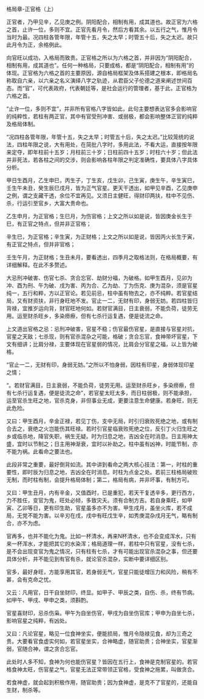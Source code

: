 格局章-正官格（上）

正官者，乃甲见辛，乙见庚之例。阴阳配合，相制有用，成其道也。故正官为六格之首，止许一位，多则不宜。正官先看月令，然后方看其余。以五行之气，惟月令当时为最。况四柱各管年限，年管十五，失之太早；时管五十后，失之太迟。故只此月令为正，余格例此。

向官旺以成功，入格局而致贵。正官格之所以为六格之首，并非因为“阴阳配合，相制有用，成其道也”。任何一种格局，只要成格，都是“阴阳配合，相制有用”的体现。正官格为六格之首的主要原因，源自格局框架及体系搭建之根本，即格局名称取自六亲，以六亲之名义演绎八字之轨迹，从君臣父子伦德之道来阐述世间百态。而“官”，可代表政府，代表朝廷等，是社会运行的管理者，基于此，正官格为六格之首。

“止许一位，多则不宜”，并非所有官格八字皆如此，此句主要想表达官多会影响官的纯粹性，若柱有两正官，其中有官受刑冲害、或弱极，都会影响整体正官的纯粹及格局体制。

“况四柱各管年限，年管十五，失之太早；时管五十后，失之太迟。”比较笼统的说法，四柱年限之说，大有用处，在简批八字时，多用此法，不看大运，直接按年限来定夺，即年柱前十五岁；月柱前三十岁；日柱前四十五岁；时柱六十岁；但此法并非死法，若各柱之间的交涉，则会影响各柱年限之判定准确性，要具体八字具体分析。

甲日生酉月，乙生申巳，丙生子，丁生亥，戊生卯，己生寅，庚生午，辛生寅巳，壬生午未丑，癸生辰巳戌月，皆为正气官星。更天干透出，如甲见辛酉，乙见庚申之例，谓之支藏干透，余位不宜再见。又须日主健旺，得财印两扶，柱中不见伤、杀，行运引至官乡，大富大贵命也。

乙生申月，为正官格；生巳月，为伤官格；上文之所以如是说，皆因庚金长生于巳，有正官之特点，但并非正官格；

辛生巳，为正官格；辛生寅，为正财格；上文之所以如是说，皆因丙火长生于寅，有正官之特点，但并非官格；

壬生午月，为正财格；生丑未月，要看透出，四季月之取格法则，在格局概要，有详细解释。在此不多赘述。

大忌刑冲破害、伤官七杀、贪合忘官、劫财分福，为破格。如甲生酉月，见卯为冲、酉为刑、午为破、戌为害、丙为合、乙为劫、丁为伤克、庚为混杂，须是官星纯一，五行和粹，方以正官论。若见前忌，柱中虽有物去之，亦不纯粹。若官星结局，又有财资扶，非行身旺地不发。官止一二，无财有印，身弱无妨。若四柱皆归背禄，宜推岁运向背，财官旺地何如。若财官满目，日主衰弱，不能负荷，徒劳无用。运至财杀旺乡，多染痨瘵，但有七杀行运复遇，便是徒流之命。

上文道出官格之忌：忌刑冲破害，官星不稳；伤官最伤官星，是直接与官星对抗，官星之天敌；七杀现，则有官杀混杂之可能，格破；贪合忘官，食神带坏官星，下文有细讲；比肩分禄，主要体现在官星弱的情况，比肩会分官星之福，以上皆为破格。

“官止一二，无财有印，身弱无妨。”之所以不怕身弱，因柱有印星，身弱体现印星之情；

“。若财官满目，日主衰弱，不能负荷，徒劳无用。运至财杀旺乡，多染痨瘵，但有七杀行运复遇，便是徒流之命”，若官星太旺太多，而日柱弱极，则不能承担，运至官杀生旺之地，官杀克身，非但事业无成，更要注意生命健康。若身旺，则无此危险。

又曰：甲生酉月，辛金正禄，若见丁伤，支中无局，时引归衰败死绝之地，或有制合去之，衰绝之火岂能伤其旺禄。若时引官星临衰败死绝之位，反引丁火归生旺之乡或临杀地，降官失职，祸生无疑。时为归息之地，吉凶全在时消息。日主用神太盛，宜时以节制之；日主用神渐衰，宜时以补助之。柱中虽有凶神，时能节制，亦不能为祸。此看命之要法也。

此段非常之重要，最好倒背如流。其中讲到看命之两大核心技法：第一，时柱的重要性，即时辰为归息之地，吉凶全在时消息。时柱为点金之处。若前三柱格局破败无制，而时柱有制，会提升格局体制；第二，格局有病，并非坏事，有制方可。

又曰：甲生丑月，内有辛金，又值酉时，已是重犯，若天干复透辛多，更行西方，力不胜任，变官为鬼，旺处必倾，多致灾夭。须有合制方吉。若自身乘旺，如甲寅、乙卯等日，更有印生助，官星虽多亦不为害。甲生戌月，虽坐火库，若不成局，无党不能为害。以辛刃在戌，戌中有旺戊生辛，如秀庚混杂戌月无气，略有制合，亦不为虑。

官再多，也并不能化为鬼。比如一杯清水，再来N杯清水，也不会变成浑水，只有来一杯浑水，才能把其它的水染浑；格局道理一样，若柱中只有官星，没有七杀，是不会出现变官为鬼之情况，只有柱有七杀，才有可能出现官杀混杂之事，但还要具体分析，并不能见到有官有杀，就论官杀混杂，实断中要详细区别。

官多，最好身旺，方能享用其官，若身弱无气，官星只能徒增压力和风险，稍有不甚，会有克命之忧。

又云：凡用官，日干自坐财印，终显。如甲子、甲辰之类，自伤、杀，终有节病。如甲午、甲戌、甲申之类，须斟酌。

官星喜财印，忌杀伤枭。甲午为自坐伤官，甲戌为自坐伤官库；甲申为自坐七杀，影响官星之纯粹，有凶处。

又曰：凡论官星，略见一位食神坐实，便能损局，惟月令隐禄见食，却为三奇之贵。大要看官食虚实何如，若官星坐实，合神略虚，随官助贵；合神坐实，官星渐弱，官随合神，谓之贪合忘官。

此处时人多不知，食神为何也能伤官星？皆因在五行上，食神是克制官星的。若官格食神太旺，伤官星之气，官星无法正常带领正官格，受食神之拖累，叫做贪合。

若食神虚，就会起到积极作用，随官助贵；因为食神虚，是克不了官星的，还能自生财，制杀等。

